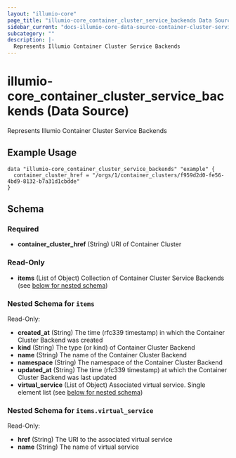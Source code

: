 ```yaml
---
layout: "illumio-core"
page_title: "illumio-core_container_cluster_service_backends Data Source - terraform-provider-illumio-core"
sidebar_current: "docs-illumio-core-data-source-container-cluster-service-backends"
subcategory: ""
description: |-
  Represents Illumio Container Cluster Service Backends
---
```


# illumio-core_container_cluster_service_backends (Data Source)

Represents Illumio Container Cluster Service Backends

Example Usage
------------

```hcl
data "illumio-core_container_cluster_service_backends" "example" {
  container_cluster_href = "/orgs/1/container_clusters/f959d2d0-fe56-4bd9-8132-b7a31d1cbdde"
}
```

## Schema

### Required

- **container_cluster_href** (String) URI of Container Cluster 

### Read-Only

- **items** (List of Object) Collection of Container Cluster Service Backends (see [below for nested schema](#nestedatt--items))

<a id="nestedatt--items"></a>
### Nested Schema for `items`

Read-Only:

- **created_at** (String) The time (rfc339 timestamp) in which the Container Cluster Backend was created
- **kind** (String) The type (or kind) of Container Cluster Backend
- **name** (String) The name of the Container Cluster Backend
- **namespace** (String) The namespace of the Container Cluster Backend
- **updated_at** (String) The time (rfc339 timestamp) at which the Container Cluster Backend was last updated
- **virtual_service** (List of Object) Associated virtual service. Single element list (see [below for nested schema](#nestedobjatt--items--virtual_service))

<a id="nestedobjatt--items--virtual_service"></a>
### Nested Schema for `items.virtual_service`

Read-Only:

- **href** (String) The URI to the associated virtual service
- **name** (String) The name of virtual service


